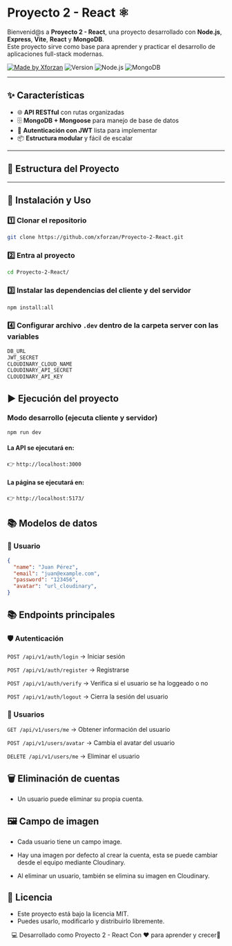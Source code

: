 # Proyecto 2 - React ⚛️

Bienvenid@s a **Proyecto 2 - React**, una proyecto desarrollado con **Node.js**, **Express**, **Vite**, **React** y **MongoDB**.  
Este proyecto sirve como base para aprender y practicar el desarrollo de aplicaciones full-stack modernas.

[![Made by Xforzan](https://img.shields.io/badge/Made%20by-Xforzan-blue)](https://github.com/xforzan)
![Version](https://img.shields.io/badge/Version-1.0.0-orange)
![Node.js](https://img.shields.io/badge/Node.js-22.x-brightgreen)
![MongoDB](https://img.shields.io/badge/MongoDB-Atlas-lightgreen)

---

## ✨ Características

- 🌐 **API RESTful** con rutas organizadas
- 🗄️ **MongoDB + Mongoose** para manejo de base de datos
- 🔐 **Autenticación con JWT** lista para implementar
- 📦 **Estructura modular** y fácil de escalar


---

## 📂 Estructura del Proyecto

---

## 🚀 Instalación y Uso

### 1️⃣ Clonar el repositorio
```bash
git clone https://github.com/xforzan/Proyecto-2-React.git
```
### 2️⃣ Entra al proyecto
```bash
cd Proyecto-2-React/
```

### 3️⃣ Instalar las dependencias del cliente y del servidor
```bash
npm install:all
```
### 4️⃣ Configurar archivo `.dev` dentro de la carpeta server con las variables
```bash
DB_URL
JWT_SECRET
CLOUDINARY_CLOUD_NAME
CLOUDINARY_API_SECRET
CLOUDINARY_API_KEY
```
## ▶️ Ejecución del proyecto
### Modo desarrollo (ejecuta cliente y servidor)
```bash
npm run dev
```
#### La API se ejecutará en:
👉 `http://localhost:3000`

#### La página se ejecutará en:
👉 `http://localhost:5173/`

## 📚 Modelos de datos
### 👤 Usuario
```json
{
  "name": "Juan Pérez",
  "email": "juan@example.com",
  "password": "123456",
  "avatar": "url_cloudinary",
}
```

## 📚 Endpoints principales
### 🛡️ Autenticación 

`POST /api/v1/auth/login` → Iniciar sesión

`POST /api/v1/auth/register` → Registrarse

`POST /api/v1/auth/verify` → Verifica si el usuario se ha loggeado o no

`POST /api/v1/auth/logout` → Cierra la sesión del usuario

### 👤 Usuarios

`GET /api/v1/users/me` → Obtener información del usuario

`POST /api/v1/users/avatar` → Cambia el avatar del usuario

`DELETE /api/v1/users/me` → Eliminar el usuario


## 🗑️ Eliminación de cuentas

- Un usuario puede eliminar su propia cuenta.

## 🖼️ Campo de imagen

- Cada usuario tiene un campo image.

- Hay una imagen por defecto al crear la cuenta, esta se puede cambiar desde el equipo mediante Cloudinary.

- Al eliminar un usuario, también se elimina su imagen en Cloudinary.


## 📜 Licencia

- Este proyecto está bajo la licencia MIT.
- Puedes usarlo, modificarlo y distribuirlo libremente.

<div align="center">

💻 Desarrollado como Proyecto 2 - React
Con ❤️ para aprender y crecer🚀

</div>

